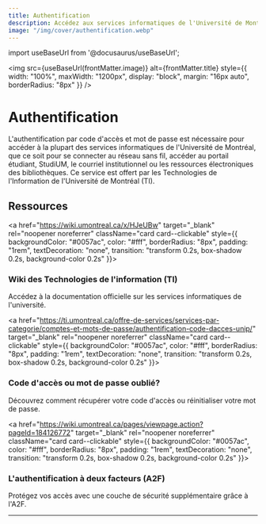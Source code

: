 ```yaml
---
title: Authentification
description: Accédez aux services informatiques de l'Université de Montréal grâce à l'authentification par code d'accès et mot de passe.
image: "/img/cover/authentification.webp"
---
```

import useBaseUrl from '@docusaurus/useBaseUrl';

<img 
  src={useBaseUrl(frontMatter.image)} 
  alt={frontMatter.title} 
  style={{
    width: "100%",
    maxWidth: "1200px",
    display: "block",
    margin: "16px auto",
    borderRadius: "8px"
  }} 
/>
# Authentification

L'authentification par code d'accès et mot de passe est nécessaire pour accéder à la plupart des services informatiques de l'Université de Montréal, que ce soit pour se connecter au réseau sans fil, accéder au portail étudiant, StudiUM, le courriel institutionnel ou les ressources électroniques des bibliothèques. Ce service est offert par les Technologies de l'Information de l'Université de Montréal (TI).

## Ressources

<div className="grid grid--3" style={{ display: "grid", gap: "1rem", gridTemplateColumns: "repeat(auto-fit, minmax(250px, 1fr))" }}>

<a href="https://wiki.umontreal.ca/x/HJeUBw" target="_blank" rel="noopener noreferrer" className="card card--clickable" style={{ backgroundColor: "#0057ac", color: "#fff", borderRadius: "8px", padding: "1rem", textDecoration: "none", transition: "transform 0.2s, box-shadow 0.2s, background-color 0.2s" }}>
  <div className="card__header">
    <h3>Wiki des Technologies de l'information (TI)</h3>
  </div>
  <div className="card__body">
    Accédez à la documentation officielle sur les services informatiques de l'université.
  </div>
</a>

<a href="https://ti.umontreal.ca/offre-de-services/services-par-categorie/comptes-et-mots-de-passe/authentification-code-dacces-unip/" target="_blank" rel="noopener noreferrer" className="card card--clickable" style={{ backgroundColor: "#0057ac", color: "#fff", borderRadius: "8px", padding: "1rem", textDecoration: "none", transition: "transform 0.2s, box-shadow 0.2s, background-color 0.2s" }}>
  <div className="card__header">
    <h3>Code d'accès ou mot de passe oublié?</h3>
  </div>
  <div className="card__body">
    Découvrez comment récupérer votre code d'accès ou réinitialiser votre mot de passe.
  </div>
</a>

<a href="https://wiki.umontreal.ca/pages/viewpage.action?pageId=184126772" target="_blank" rel="noopener noreferrer" className="card card--clickable" style={{ backgroundColor: "#0057ac", color: "#fff", borderRadius: "8px", padding: "1rem", textDecoration: "none", transition: "transform 0.2s, box-shadow 0.2s, background-color 0.2s" }}>
  <div className="card__header">
    <h3>L'authentification à deux facteurs (A2F)</h3>
  </div>
  <div className="card__body">
    Protégez vos accès avec une couche de sécurité supplémentaire grâce à l'A2F.
  </div>
</a>

</div>


---


